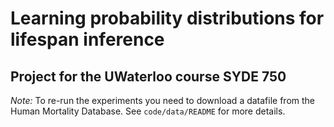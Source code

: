 # Learning probability distributions for lifespan inference
## Project for the UWaterloo course SYDE 750

*Note:* To re-run the experiments you need to download a datafile from the Human Mortality Database. See `code/data/README` for more details.
